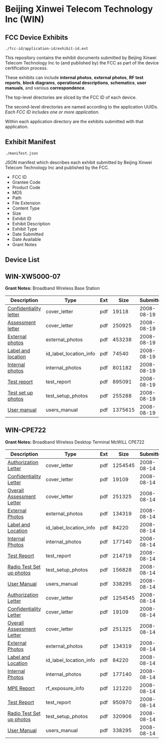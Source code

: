 # Beijing Xinwei Telecom Technology Inc (WIN)
## FCC Device Exhibits

```
./fcc-id/application-id/exhibit-id.ext
```

This repository contains the exhibit documents submitted by Beijing Xinwei Telecom Technology Inc to (and published by) the FCC as part of the device certification process.

These exhibits can include **internal photos**, **external photos**, **RF test reports**, **block diagrams**, **operational descriptions**, **schematics**, **user manuals**, and various **correspondence**.

The top-level directories are sliced by the FCC ID of each device.

The second-level directories are named according to the application UUIDs. *Each FCC ID includes one or more application.*

Within each application directory are the exhibits submitted with that application. 

## Exhibit Manifest

```
./manifest.json
```

JSON manifest which describes each exhibit submitted by Beijing Xinwei Telecom Technology Inc and published by the FCC.

- FCC ID
- Grantee Code
- Product Code
- MD5
- Path
- File Extension
- Content Type
- Size
- Exhibit ID
- Exhibit Description
- Exhibit Type
- Date Submitted
- Date Available
- Grant Notes

## Device List
## WIN-XW5000-07
**Grant Notes:** Broadband Wireless Base Station

| Description | Type | Ext | Size | Submitted | Available |
| ----------- | ---- | --- | ---- | --------- | --------- |
| [Confidentiality letter](WIN-XW5000-07/f4f79fdbfc167edae24fe11842c7aa01/986928.pdf) | cover_letter | pdf | 19118 | 2008-08-19 | 2008-08-19 |
| [Assessment letter](WIN-XW5000-07/f4f79fdbfc167edae24fe11842c7aa01/986935.pdf) | cover_letter | pdf | 250925 | 2008-08-19 | 2008-08-19 |
| [External photos](WIN-XW5000-07/f4f79fdbfc167edae24fe11842c7aa01/986917.pdf) | external_photos | pdf | 453238 | 2008-08-19 | 2008-08-19 |
| [Label and location](WIN-XW5000-07/f4f79fdbfc167edae24fe11842c7aa01/986916.pdf) | id_label_location_info | pdf | 74540 | 2008-08-19 | 2008-08-19 |
| [Internal photos](WIN-XW5000-07/f4f79fdbfc167edae24fe11842c7aa01/986924.pdf) | internal_photos | pdf | 801182 | 2008-08-19 | 2008-10-03 |
| [Test report](WIN-XW5000-07/f4f79fdbfc167edae24fe11842c7aa01/986921.pdf) | test_report | pdf | 895091 | 2008-08-19 | 2008-08-19 |
| [Test set up photos](WIN-XW5000-07/f4f79fdbfc167edae24fe11842c7aa01/986922.pdf) | test_setup_photos | pdf | 255288 | 2008-08-19 | 2008-08-19 |
| [User manual](WIN-XW5000-07/f4f79fdbfc167edae24fe11842c7aa01/986923.pdf) | users_manual | pdf | 1375615 | 2008-08-19 | 2008-08-19 |
## WIN-CPE722
**Grant Notes:** Broadband Wireless Desktop Terminal McWiLL CPE722

| Description | Type | Ext | Size | Submitted | Available |
| ----------- | ---- | --- | ---- | --------- | --------- |
| [Authorization Letter](WIN-CPE722/bd723a6841a638678c7b535d673fbfb9/985107.pdf) | cover_letter | pdf | 1254545 | 2008-08-14 | 2008-08-14 |
| [Confidentiality Letter](WIN-CPE722/bd723a6841a638678c7b535d673fbfb9/985090.pdf) | cover_letter | pdf | 19109 | 2008-08-14 | 2008-08-14 |
| [Overall Assessment Letter](WIN-CPE722/bd723a6841a638678c7b535d673fbfb9/985091.pdf) | cover_letter | pdf | 251325 | 2008-08-14 | 2008-08-14 |
| [External Photos](WIN-CPE722/bd723a6841a638678c7b535d673fbfb9/985083.pdf) | external_photos | pdf | 134319 | 2008-08-14 | 2008-08-14 |
| [Label and Location](WIN-CPE722/bd723a6841a638678c7b535d673fbfb9/985082.pdf) | id_label_location_info | pdf | 84220 | 2008-08-14 | 2008-08-14 |
| [Internal Photos](WIN-CPE722/bd723a6841a638678c7b535d673fbfb9/985088.pdf) | internal_photos | pdf | 177140 | 2008-08-14 | 2008-09-28 |
| [Test Report](WIN-CPE722/bd723a6841a638678c7b535d673fbfb9/985085.pdf) | test_report | pdf | 214719 | 2008-08-14 | 2008-08-14 |
| [Radio Test Set up photos](WIN-CPE722/bd723a6841a638678c7b535d673fbfb9/985086.pdf) | test_setup_photos | pdf | 156828 | 2008-08-14 | 2008-08-14 |
| [User Manual](WIN-CPE722/bd723a6841a638678c7b535d673fbfb9/985087.pdf) | users_manual | pdf | 338295 | 2008-08-14 | 2008-08-14 |
| [Authorization Letter](WIN-CPE722/5b584414e0ef7f8c792cd984b3edd787/985107.pdf) | cover_letter | pdf | 1254545 | 2008-08-14 | 2008-08-14 |
| [Confidentiality Letter](WIN-CPE722/5b584414e0ef7f8c792cd984b3edd787/985090.pdf) | cover_letter | pdf | 19109 | 2008-08-14 | 2008-08-14 |
| [Overall Assessment Letter](WIN-CPE722/5b584414e0ef7f8c792cd984b3edd787/985091.pdf) | cover_letter | pdf | 251325 | 2008-08-14 | 2008-08-14 |
| [External Photos](WIN-CPE722/5b584414e0ef7f8c792cd984b3edd787/985083.pdf) | external_photos | pdf | 134319 | 2008-08-14 | 2008-08-14 |
| [Label and Location](WIN-CPE722/5b584414e0ef7f8c792cd984b3edd787/985082.pdf) | id_label_location_info | pdf | 84220 | 2008-08-14 | 2008-08-14 |
| [Internal Photos](WIN-CPE722/5b584414e0ef7f8c792cd984b3edd787/985088.pdf) | internal_photos | pdf | 177140 | 2008-08-14 | 2008-09-28 |
| [MPE Report](WIN-CPE722/5b584414e0ef7f8c792cd984b3edd787/985103.pdf) | rf_exposure_info | pdf | 121220 | 2008-08-14 | 2008-08-14 |
| [Test Report](WIN-CPE722/5b584414e0ef7f8c792cd984b3edd787/985097.pdf) | test_report | pdf | 950970 | 2008-08-14 | 2008-08-14 |
| [Radio Test Set up photos](WIN-CPE722/5b584414e0ef7f8c792cd984b3edd787/985098.pdf) | test_setup_photos | pdf | 320906 | 2008-08-14 | 2008-08-14 |
| [User Manual](WIN-CPE722/5b584414e0ef7f8c792cd984b3edd787/985087.pdf) | users_manual | pdf | 338295 | 2008-08-14 | 2008-08-14 |
